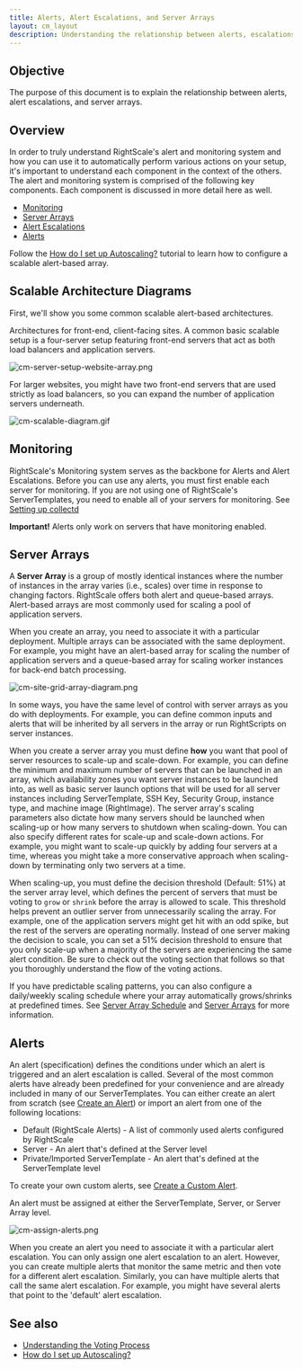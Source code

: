 ```yaml
---
title: Alerts, Alert Escalations, and Server Arrays
layout: cm_layout
description: Understanding the relationship between alerts, escalations, and server arrays in the RightScale Cloud Management Platform.
---
```


## Objective

The purpose of this document is to explain the relationship between alerts, alert escalations, and server arrays.

## Overview

In order to truly understand RightScale's alert and monitoring system and how you can use it to automatically perform various actions on your setup, it's important to understand each component in the context of the others. The alert and monitoring system is comprised of the following key components. Each component is discussed in more detail here as well.

* [Monitoring](/cm/rs101/monitoring_system.html)
* [Server Arrays](/cm/rs101/server_array.html)
* [Alert Escalations](/cm/rs101/alert_escalation.html)
* [Alerts](/cm/rs101/alerts.html)

Follow the [How do I set up Autoscaling?](/cm/dashboard/manage/arrays/arrays_actions.html#set-up-autoscaling-using-voting-tags) tutorial to learn how to configure a scalable alert-based array.

## Scalable Architecture Diagrams

First, we'll show you some common scalable alert-based architectures.

Architectures for front-end, client-facing sites. A common basic scalable setup is a four-server setup featuring front-end servers that act as both load balancers and application servers.

![cm-server-setup-website-array.png](/img/cm-server-setup-website-array.png)

For larger websites, you might have two front-end servers that are used strictly as load balancers, so you can expand the number of application servers underneath.

![cm-scalable-diagram.gif](/img/cm-scalable-diagram.gif)

## Monitoring

RightScale's Monitoring system serves as the backbone for Alerts and Alert Escalations. Before you can use any alerts, you must first enable each server for monitoring. If you are not using one of RightScale's ServerTemplates, you need to enable all of your servers for monitoring. See [Setting up collectd](/cm/rs101/setting_up_collectd.html)

**Important!** Alerts only work on servers that have monitoring enabled.

## Server Arrays

A **Server Array** is a group of mostly identical instances where the number of instances in the array varies (i.e., scales) over time in response to changing factors. RightScale offers both alert and queue-based arrays. Alert-based arrays are most commonly used for scaling a pool of application servers.

When you create an array, you need to associate it with a particular deployment. Multiple arrays can be associated with the same deployment. For example, you might have an alert-based array for scaling the number of application servers and a queue-based array for scaling worker instances for back-end batch processing.

![cm-site-grid-array-diagram.png](/img/cm-site-grid-array-diagram.png)

In some ways, you have the same level of control with server arrays as you do with deployments. For example, you can define common inputs and alerts that will be inherited by all servers in the array or run RightScripts on server instances.

When you create a server array you must define **how** you want that pool of server resources to scale-up and scale-down. For example, you can define the minimum and maximum number of servers that can be launched in an array, which availability zones you want server instances to be launched into, as well as basic server launch options that will be used for all server instances including ServerTemplate, SSH Key, Security Group, instance type, and machine image (RightImage). The server array's scaling parameters also dictate how many servers should be launched when scaling-up or how many servers to shutdown when scaling-down. You can also specify different rates for scale-up and scale-down actions. For example, you might want to scale-up quickly by adding four servers at a time, whereas you might take a more conservative approach when scaling-down by terminating only two servers at a time.

When scaling-up, you must define the decision threshold (Default: 51%) at the server array level, which defines the percent of servers that must be voting to `grow` or `shrink` before the array is allowed to scale. This threshold helps prevent an outlier server from unnecessarily scaling the array. For example, one of the application servers might get hit with an odd spike, but the rest of the servers are operating normally. Instead of one server making the decision to scale, you can set a 51% decision threshold to ensure that you only scale-up when a majority of the servers are experiencing the same alert condition. Be sure to check out the voting section that follows so that you thoroughly understand the flow of the voting actions.

If you have predictable scaling patterns, you can also configure a daily/weekly scaling schedule where your array automatically grows/shrinks at predefined times. See [Server Array Schedule](/cm/dashboard/manage/arrays/arrays_concepts.html#server-array-schedule) and [Server Arrays](/cm/dashboard/manage/arrays/arrays_concepts.html#manage-server-arrays) for more information.

## Alerts

An alert (specification) defines the conditions under which an alert is triggered and an alert escalation is called. Several of the most common alerts have already been predefined for your convenience and are already included in many of our ServerTemplates. You can either create an alert from scratch (see [Create an Alert](/cm/rs101/create_a_new_alert_specification.html)) or import an alert from one of the following locations:

* Default (RightScale Alerts) - A list of commonly used alerts configured by RightScale
* Server - An alert that's defined at the Server level
* Private/Imported ServerTemplate - An alert that's defined at the ServerTemplate level

To create your own custom alerts, see [Create a Custom Alert](/cm/rs101/create_a_custom_alert_specification.html).

An alert must be assigned at either the ServerTemplate, Server, or Server Array level.

![cm-assign-alerts.png](/img/cm-assign-alerts.png)

When you create an alert you need to associate it with a particular alert escalation. You can only assign one alert escalation to an alert. However, you can create multiple alerts that monitor the same metric and then vote for a different alert escalation. Similarly, you can have multiple alerts that call the same alert escalation. For example, you might have several alerts that point to the 'default' alert escalation.

## See also

* [Understanding the Voting Process](/cm/rs101/understanding_the_voting_process.html)
* [How do I set up Autoscaling?](/cm/dashboard/manage/arrays/arrays_actions.html#set-up-autoscaling-using-voting-tags)

